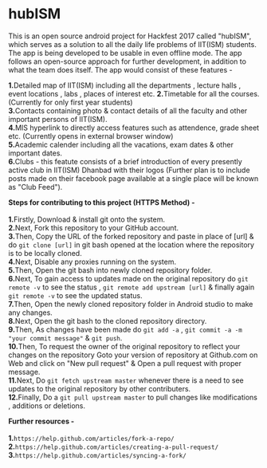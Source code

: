 # hubISM
This is an open source android project for Hackfest 2017 called "hubISM", which serves as a solution to all the daily life problems of IIT(ISM) students. The app is being developed to be usable in even offline mode. The app follows an open-source approach for further development, in addition to what the team does itself. 
The app would consist of these features -

<b>1.</b>Detailed map of IIT(ISM) including all the departments , lecture halls , event locations , labs , places of interest etc.
<b>2.</b>Timetable for all the courses. (Currently for only first year students)  
<b>3.</b>Contacts containing photo &amp; contact details of all the faculty and other important persons of IIT(ISM).  
<b>4.</b>MIS hyperlink to directly access features such as attendence, grade sheet etc. (Currently opens in external browser window)<br />
<b>5.</b>Academic calender including all the vacations, exam dates &amp; other important dates.  
<b>6.</b>Clubs - this featute consists of a brief introduction of every presently active club in IIT(ISM) Dhanbad with their logos (Further plan is to include posts made on their facebook page available at a single place will be known as "Club Feed").

<b>Steps for contributing to this project (HTTPS Method) -</b><br /><br />
<b>1.</b>Firstly, Download & install git onto the system.<br />
<b>2.</b>Next, Fork this repository to your GitHub account.<br />
<b>3.</b>Then, Copy the URL of the forked repository and paste in place of [url] & do ```git clone [url]``` in git bash opened at the location where the repository is to be locally cloned.<br />
<b>4.</b>Next, Disable any proxies running on the system.<br />
<b>5.</b>Then, Open the git bash into newly cloned repository folder.<br />
<b>6.</b>Next, To gain access to updates made on the original repository do ```git remote -v``` to see the status , ```git remote add upstream [url]``` & finally again ```git remote -v``` to see the updated status.<br />
<b>7.</b>Then, Open the newly cloned repository folder in Android studio to make any changes.<br />
<b>8.</b>Next, Open the git bash to the cloned repository directory.<br />
<b>9.</b>Then, As changes have been made do ```git add -a``` , ```git commit -a -m "your commit message"``` & ```git push```.<br />
<b>10.</b>Then, To request the owner of the original repository to reflect your changes on the repository Goto your version of repository at Github.com on Web and click on "New pull request" & Open a pull request with proper message.<br />
<b>11.</b>Next, Do ```git fetch upstream master``` whenever there is a need to see updates to the original repository by other contributers.<br />
<b>12.</b>Finally, Do a ```git pull upstream master``` to pull changes like modifications , additions or deletions.<br />

<b>Further resources -</b><br /><br />
<b>1.</b>```https://help.github.com/articles/fork-a-repo/```<br />
<b>2.</b>```https://help.github.com/articles/creating-a-pull-request/```<br />
<b>3.</b>```https://help.github.com/articles/syncing-a-fork/```<br />
